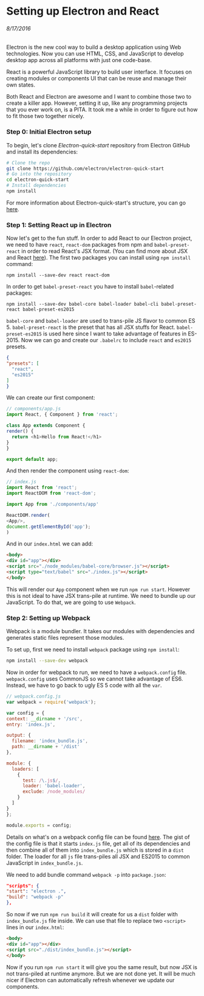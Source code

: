 # Setting up Electron and React
###### 8/17/2016

  Electron is the new cool way to build a desktop application using Web technologies. Now you can use HTML, CSS, and JavaScript to develop desktop app across all platforms with just one code-base.

  React is a powerful JavaScript library to build user interface. It focuses on creating modules or components UI that can be reuse and manage their own states.

  Both React and Electron are awesome and I want to combine those two to create a killer app. However, setting it up, like any programming projects that you ever work on, is a PITA. It took me a while in order to figure out how to fit those two together nicely.

  ### Step 0: Initial Electron setup
  To begin, let's clone *Electron-quick-start* repository from Electron GitHub and install its dependencies:
  ```bash
# Clone the repo
git clone https://github.com/electron/electron-quick-start
# Go into the repository
cd electron-quick-start
# Install dependencies
npm install
  ```
  For more information about Electron-quick-start's structure, you can go [here](http://electron.atom.io/docs/tutorial/quick-start/).

  ### Step 1: Setting React up in Electron
  Now let's get to the fun stuff. In order to add React to our Electron project, we need to have `react`, `react-dom` packages from npm and `babel-preset-react` in order to read React's JSX format. (You can find more about JSX and React [here](https://facebook.github.io/react/docs/getting-started.html)). The first two packages you can install using `npm install` command:
  ```
  npm install --save-dev react react-dom
  ```
  In order to get `babel-preset-react` you have to install `babel`-related packages:
  ```
  npm install --save-dev babel-core babel-loader babel-cli babel-preset-react babel-preset-es2015
  ```
  `babel-core` and `babel-loader` are used to trans-pile JS flavor to common ES 5. `babel-preset-react` is the preset that has all JSX stuffs for React. `babel-preset-es2015` is used here since I want to take advantage of features in ES-2015. Now we can go and create our `.babelrc` to include `react` and `es2015` presets.
  ```json
{
  "presets": [
    "react",
    "es2015"
  ]
}
  ```
  We can create our first component:
  ```javascript
// components/app.js
import React, { Component } from 'react';

class App extends Component {
  render() {
    return <h1>Hello from React!</h1>
  }
}

export default app;
  ```
  And then render the component using `react-dom`:
  ```javascript
// index.js
import React from 'react';
import ReactDOM from 'react-dom';

import App from './components/app'

ReactDOM.render(
  <App/>,
  document.getElementById('app');
)
  ```
  And in our `index.html` we can add:
  ```html
<body>
  <div id="app"></div>
  <script src="./node_modules/babel-core/browser.js"></script>
  <script type="text/babel" src="./index.js"></script>
</body>
  ```
  This will render our `App` component when we run `npm run start`. However this is not ideal to have JSX trans-pile at runtime. We need to bundle up our JavaScript. To do that, we are going to use `Webpack`.

  ### Step 2: Setting up Webpack
  Webpack is a module bundler. It takes our modules with dependencies and generates static files represent those modules.

  To set up, first we need to install `webpack` package using `npm install`:
  ```bash
npm install --save-dev webpack
  ```

  Now in order for webpack to run, we need to have a `webpack.config` file. `webpack.config` uses CommonJS so we cannot take advantage of ES6. Instead, we have to go back to ugly ES 5 code with all the `var`.
  ```javascript
// webpack.config.js
var webpack = require('webpack');

var config = {
  context: __dirname + '/src',
  entry: 'index.js',

  output: {
    filename: 'index_bundle.js',
    path: __dirname + '/dist'
  },

  module: {
    loaders: [
      {
        test: /\.js$/,
        loader: 'babel-loader',
        exclude: /node_modules/
      }
    ]
  }
};

module.exports = config;
  ```

  Details on what's on a webpack config file can be found [here](http://webpack.github.io/docs/tutorials/getting-started/). The gist of the config file is that it starts `index.js` file, get all of its dependencies and then combine all of them into `index_bundle.js` which is stored in a `dist` folder. The loader for all `js` file trans-piles all JSX and ES2015 to common JavaScript in `index_bundle.js`.

  We need to add bundle command `webpack -p` into `package.json`:
  ```json
"scripts": {
  "start": "electron .",
  "build": "webpack -p"  
},
  ```
  So now if we run `npm run build` it will create for us a `dist` folder with `index_bundle.js` file inside. We can use that file to replace two `<script>` lines in our `index.html`:
  ```html
<body>
  <div id="app"></div>
  <script src="./dist/index_bundle.js"></script>
</body>
  ```
  Now if you run `npm run start` it will give you the same result, but now JSX is not trans-piled at runtime anymore. But we are not done yet. It will be much nicer if Electron can automatically refresh whenever we update our components.
